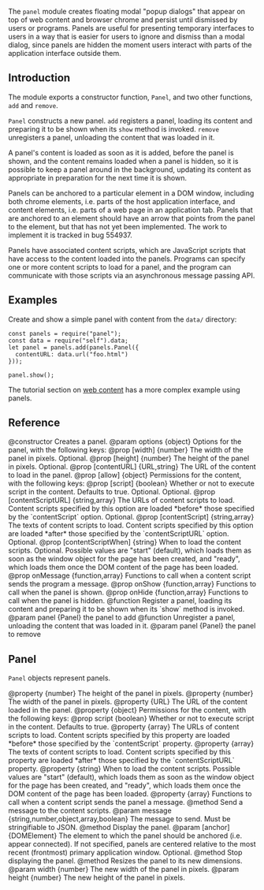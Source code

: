 <!-- contributed by Myk Melez [myk@mozilla.org] -->
<!-- contributed by Irakli Gozalishvili [gozala@mozilla.com] -->

The `panel` module creates floating modal "popup dialogs" that appear on top of
web content and browser chrome and persist until dismissed by users or programs.
Panels are useful for presenting temporary interfaces to users in a way that is
easier for users to ignore and dismiss than a modal dialog, since panels are
hidden the moment users interact with parts of the application interface outside
them.

Introduction
------------

The module exports a constructor function, `Panel`, and two other functions,
`add` and `remove`.

`Panel` constructs a new panel.  `add` registers a panel, loading its content
and preparing it to be shown when its `show` method is invoked.  `remove`
unregisters a panel, unloading the content that was loaded in it.

A panel's content is loaded as soon as it is added, before the panel is shown,
and the content remains loaded when a panel is hidden, so it is possible
to keep a panel around in the background, updating its content as appropriate
in preparation for the next time it is shown.

Panels can be anchored to a particular element in a DOM window, including both
chrome elements, i.e. parts of the host application interface, and content
elements, i.e. parts of a web page in an application tab.  Panels that are
anchored to an element should have an arrow that points from the panel to the
element, but that has not yet been implemented.  The work to implement it is
tracked in bug 554937.

Panels have associated content scripts, which are JavaScript scripts that have
access to the content loaded into the panels.  Programs can specify one or more
content scripts to load for a panel, and the program can communicate with those
scripts via an asynchronous message passing API.

Examples
--------

Create and show a simple panel with content from the `data/` directory:

    const panels = require("panel");
    const data = require("self").data;
    let panel = panels.add(panels.Panel({
      contentURL: data.url("foo.html")
    }));
    
    panel.show();

The tutorial section on [web content](#guide/web-content) has a more complex
example using panels.

Reference
---------

<api name="Panel">
@constructor
Creates a panel.
@param options {object}
  Options for the panel, with the following keys:
  @prop [width] {number}
    The width of the panel in pixels. Optional.
  @prop [height] {number}
    The height of the panel in pixels. Optional.
  @prop [contentURL] {URL,string}
    The URL of the content to load in the panel.
  @prop [allow] {object}
    Permissions for the content, with the following keys:
    @prop [script] {boolean}
      Whether or not to execute script in the content.  Defaults to true.
      Optional.
    Optional.
  @prop [contentScriptURL] {string,array}
    The URLs of content scripts to load.  Content scripts specified by this
    option are loaded *before* those specified by the `contentScript` option.
    Optional.
  @prop [contentScript] {string,array}
    The texts of content scripts to load.  Content scripts specified by this
    option are loaded *after* those specified by the `contentScriptURL` option.
    Optional.
  @prop [contentScriptWhen] {string}
    When to load the content scripts.  Optional.
    Possible values are "start" (default), which loads them as soon as
    the window object for the page has been created, and "ready", which loads
    them once the DOM content of the page has been loaded.
  @prop onMessage {function,array}
    Functions to call when a content script sends the program a message.
  @prop onShow {function,array}
    Functions to call when the panel is shown.
  @prop onHide {function,array}
    Functions to call when the panel is hidden.
</api>

<api name="add">
@function
Register a panel, loading its content and preparing it to be shown when its
`show` method is invoked.
@param panel {Panel} the panel to add
</api>

<api name="remove">
@function
Unregister a panel, unloading the content that was loaded in it.
@param panel {Panel} the panel to remove
</api>

Panel
-----

`Panel` objects represent panels.

<api name="height">
@property {number}
The height of the panel in pixels.
</api>

<api name="width">
@property {number}
The width of the panel in pixels.
</api>

<api name="contentURL">
@property {URL}
The URL of the content loaded in the panel.
</api>

<api name="allow">
@property {object}
Permissions for the content, with the following keys:
@prop script {boolean}
  Whether or not to execute script in the content.  Defaults to true.
</api>

<api name="contentScriptURL">
@property {array}
The URLs of content scripts to load.  Content scripts specified by this property
are loaded *before* those specified by the `contentScript` property.
</api>

<api name="contentScript">
@property {array}
The texts of content scripts to load.  Content scripts specified by this
property are loaded *after* those specified by the `contentScriptURL` property.
</api>

<api name="contentScriptWhen">
@property {string}
When to load the content scripts.
Possible values are "start" (default), which loads them as soon as
the window object for the page has been created, and "ready", which loads
them once the DOM content of the page has been loaded.
</api>

<api name="onMessage">
@property {array}
Functions to call when a content script sends the panel a message.
</api>

<api name="postMessage">
@method
Send a message to the content scripts.
@param message {string,number,object,array,boolean}
The message to send.  Must be stringifiable to JSON.
</api>

<api name="show">
@method
Display the panel.
@param [anchor] {DOMElement}
The element to which the panel should be anchored (i.e. appear connected).
If not specified, panels are centered relative to the most recent (frontmost)
primary application window.  Optional.
</api>

<api name="hide">
@method
Stop displaying the panel.
</api>

<api name="resize">
@method
Resizes the panel to its new dimensions.
@param width {number}
The new width of the panel in pixels.
@param height {number}
The new height of the panel in pixels.
</api>
